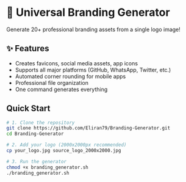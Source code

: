 # 🎨 Universal Branding Generator

Generate 20+ professional branding assets from a single logo image!

## ✨ Features
- Creates favicons, social media assets, app icons
- Supports all major platforms (GitHub, WhatsApp, Twitter, etc.)
- Automated corner rounding for mobile apps
- Professional file organization
- One command generates everything

## Quick Start
```bash
# 1. Clone the repository
git clone https://github.com/Eliran79/Branding-Generator.git
cd Branding-Generator

# 2. Add your logo (2000x2000px recommended)
cp your_logo.jpg source_logo_2000x2000.jpg

# 3. Run the generator
chmod +x branding_generator.sh
./branding_generator.sh

